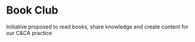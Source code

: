 # Book Club

Initiative proposed to read books, share knowledge and create content for our C&CA practice
